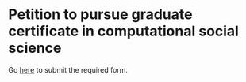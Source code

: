 # Petition to pursue graduate certificate in computational social science

Go [here](https://goo.gl/forms/LGgLDlKz1HBp4YOu2) to submit the required form.